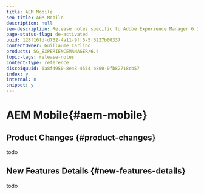 ```yaml
---
title: AEM Mobile
seo-title: AEM Mobile
description: null
seo-description: Release notes specific to Adobe Experience Manager 6.3 Mobile.
page-status-flag: de-activated
uuid: 128f16fd-d732-4a11-9ff5-5f6227b00337
contentOwner: Guillaume Carlino
products: SG_EXPERIENCEMANAGER/6.4
topic-tags: release-notes
content-type: reference
discoiquuid: 6a8f4950-8e48-4554-b800-0fb82718cb57
index: y
internal: n
snippet: y
---
```


# AEM Mobile{#aem-mobile}

## Product Changes {#product-changes}

todo

## New Features Details {#new-features-details}

todo
